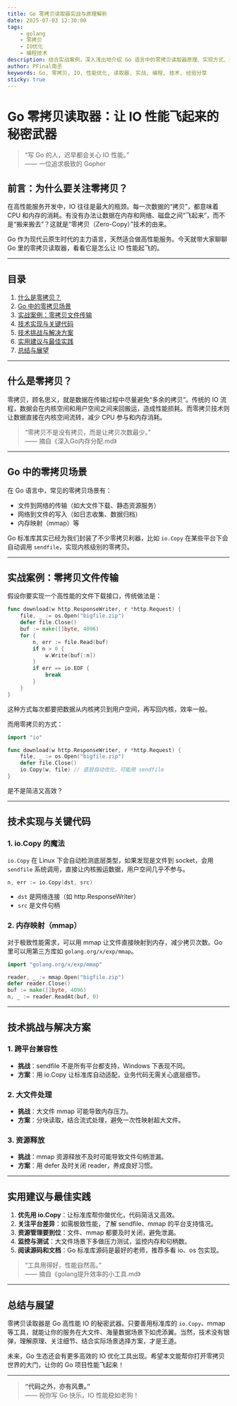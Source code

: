 ```yaml
---
title: Go 零拷贝读取器实战与原理解析
date: 2025-07-03 12:30:00
tags: 
    - golang
    - 零拷贝
    - IO优化
    - 编程技术
description: 结合实战案例，深入浅出地介绍 Go 语言中的零拷贝读取器原理、实现方式、技术挑战与最佳实践。
author: PFinal南丞
keywords: Go, 零拷贝, IO, 性能优化, 读取器, 实战, 编程, 技术, 经验分享
sticky: true
---
```


# Go 零拷贝读取器：让 IO 性能飞起来的秘密武器

> “写 Go 的人，迟早都会关心 IO 性能。”  
> —— 一位追求极致的 Gopher

## 前言：为什么要关注零拷贝？

在高性能服务开发中，IO 往往是最大的瓶颈。每一次数据的“拷贝”，都意味着 CPU 和内存的消耗。有没有办法让数据在内存和网络、磁盘之间“飞起来”，而不是“搬来搬去”？这就是“零拷贝（Zero-Copy）”技术的由来。

Go 作为现代云原生时代的主力语言，天然适合做高性能服务。今天就带大家聊聊 Go 里的零拷贝读取器，看看它是怎么让 IO 性能起飞的。

---

## 目录

1. [什么是零拷贝？](#什么是零拷贝)
2. [Go 中的零拷贝场景](#Go-中的零拷贝场景)
3. [实战案例：零拷贝文件传输](#实战案例-零拷贝文件传输)
4. [技术实现与关键代码](#技术实现与关键代码)
5. [技术挑战与解决方案](#技术挑战与解决方案)
6. [实用建议与最佳实践](#实用建议与最佳实践)
7. [总结与展望](#总结与展望)

---

## 什么是零拷贝？

零拷贝，顾名思义，就是数据在传输过程中尽量避免“多余的拷贝”。传统的 IO 流程，数据会在内核空间和用户空间之间来回搬运，造成性能损耗。而零拷贝技术则让数据直接在内核空间流转，减少 CPU 参与和内存消耗。

> “零拷贝不是没有拷贝，而是让拷贝次数最少。”  
> —— 摘自《深入Go内存分配.md》

---

## Go 中的零拷贝场景

在 Go 语言中，常见的零拷贝场景有：

- 文件到网络的传输（如大文件下载、静态资源服务）
- 网络到文件的写入（如日志收集、数据归档）
- 内存映射（mmap）等

Go 标准库其实已经为我们封装了不少零拷贝利器，比如 `io.Copy` 在某些平台下会自动调用 `sendfile`，实现内核级别的零拷贝。

---

## 实战案例：零拷贝文件传输

假设你要实现一个高性能的文件下载接口，传统做法是：

```go
func download(w http.ResponseWriter, r *http.Request) {
    file, _ := os.Open("bigfile.zip")
    defer file.Close()
    buf := make([]byte, 4096)
    for {
        n, err := file.Read(buf)
        if n > 0 {
            w.Write(buf[:n])
        }
        if err == io.EOF {
            break
        }
    }
}
```

这种方式每次都要把数据从内核拷贝到用户空间，再写回内核，效率一般。

而用零拷贝的方式：

```go
import "io"

func download(w http.ResponseWriter, r *http.Request) {
    file, _ := os.Open("bigfile.zip")
    defer file.Close()
    io.Copy(w, file) // 底层自动优化，可能用 sendfile
}
```

是不是简洁又高效？

---

## 技术实现与关键代码

### 1. io.Copy 的魔法

`io.Copy` 在 Linux 下会自动检测底层类型，如果发现是文件到 socket，会用 `sendfile` 系统调用，直接让内核搬运数据，用户空间几乎不参与。

```go
n, err := io.Copy(dst, src)
```

- `dst` 是网络连接（如 http.ResponseWriter）
- `src` 是文件句柄

### 2. 内存映射（mmap）

对于极致性能需求，可以用 mmap 让文件直接映射到内存，减少拷贝次数。Go 里可以用第三方库如 `golang.org/x/exp/mmap`。

```go
import "golang.org/x/exp/mmap"

reader, _ := mmap.Open("bigfile.zip")
defer reader.Close()
buf := make([]byte, 4096)
n, _ := reader.ReadAt(buf, 0)
```

---

## 技术挑战与解决方案

### 1. 跨平台兼容性

- **挑战**：sendfile 不是所有平台都支持，Windows 下表现不同。
- **方案**：用 io.Copy 让标准库自动适配，业务代码无需关心底层细节。

### 2. 大文件处理

- **挑战**：大文件 mmap 可能导致内存压力。
- **方案**：分块读取，结合流式处理，避免一次性映射超大文件。

### 3. 资源释放

- **挑战**：mmap 资源释放不及时可能导致文件句柄泄漏。
- **方案**：用 defer 及时关闭 reader，养成良好习惯。

---

## 实用建议与最佳实践

1. **优先用 io.Copy**：让标准库帮你做优化，代码简洁又高效。
2. **关注平台差异**：如需极致性能，了解 sendfile、mmap 的平台支持情况。
3. **资源管理要到位**：文件、mmap 都要及时关闭，避免泄漏。
4. **监控与测试**：大文件场景下多做压力测试，监控内存和句柄数。
5. **阅读源码和文档**：Go 标准库源码是最好的老师，推荐多看 io、os 包实现。

> “工具用得好，性能自然高。”  
> —— 摘自《golang提升效率的小工具.md》

---

## 总结与展望

零拷贝读取器是 Go 高性能 IO 的秘密武器。只要善用标准库的 `io.Copy`、mmap 等工具，就能让你的服务在大文件、海量数据场景下如虎添翼。当然，技术没有银弹，理解原理、关注细节、结合实际场景选择方案，才是王道。

未来，Go 生态还会有更多高效的 IO 优化工具出现。希望本文能帮你打开零拷贝世界的大门，让你的 Go 项目性能飞起来！

---

> **“代码之外，亦有风景。”**  
> —— 祝你写 Go 快乐，IO 性能稳如老狗！ 